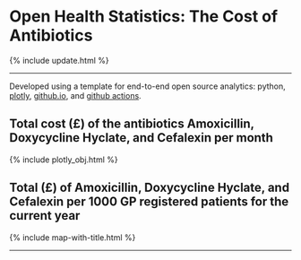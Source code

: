 <script src="https://cdn.plot.ly/plotly-latest.min.js"></script>

# Open Health Statistics: The Cost of Antibiotics

{% include update.html %}

<hr class="nhsuk-u-margin-top-0 nhsuk-u-margin-bottom-6">

Developed using a template for end-to-end open source analytics: python, [plotly](https://plotly.com/python/), [github.io](https://pages.github.com/), and [github actions](https://github.com/features/actions).

## Total cost (£) of the antibiotics Amoxicillin, Doxycycline Hyclate, and Cefalexin per month 

{% include plotly_obj.html %}

## Total (£) of Amoxicillin, Doxycycline Hyclate, and Cefalexin per 1000 GP registered patients for the current year

{% include map-with-title.html %}

<hr class="nhsuk-u-margin-top-0 nhsuk-u-margin-bottom-6">

